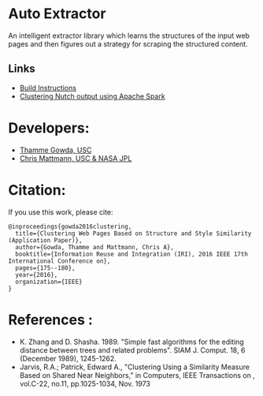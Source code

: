 # Auto Extractor
An intelligent extractor library which learns the structures of the input web pages and then figures out a strategy for scraping the structured content.

## Links 
+ [Build Instructions](https://github.com/USCDataScience/autoextractor/wiki/Build-Instructions)
+ [Clustering Nutch output using Apache Spark](https://github.com/USCDataScience/autoextractor/wiki/Clustering-Tutorial)


# Developers: 
* [Thamme Gowda, USC](mailto:tgowdan@gmail.com)
* [Chris Mattmann, USC & NASA JPL]()

# Citation:

If you use this work, please cite:

```
@inproceedings{gowda2016clustering,
  title={Clustering Web Pages Based on Structure and Style Similarity (Application Paper)},
  author={Gowda, Thamme and Mattmann, Chris A},
  booktitle={Information Reuse and Integration (IRI), 2016 IEEE 17th International Conference on},
  pages={175--180},
  year={2016},
  organization={IEEE}
}
```


# References :
+ K. Zhang and D. Shasha. 1989. "Simple fast algorithms for the editing distance between trees and related problems". SIAM J. Comput. 18, 6 (December 1989), 1245-1262. 
+ Jarvis, R.A.; Patrick, Edward A., "Clustering Using a Similarity Measure Based on Shared Near Neighbors," in Computers, IEEE Transactions on , vol.C-22, no.11, pp.1025-1034, Nov. 1973

